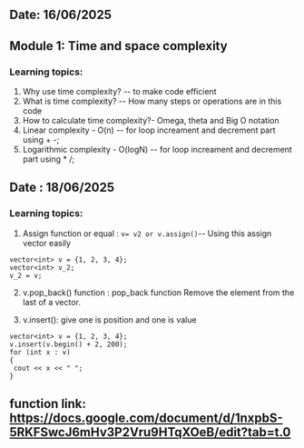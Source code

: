 ## Date: 16/06/2025

## Module 1: Time and space complexity

### Learning topics:

1. Why use time complexity? -- to make code efficient
2. What is time complexity? -- How many steps or operations are in this code
3. How to calculate time complexity?- Omega, theta and Big O notation
4. Linear complexity - O(n) -- for loop increament and decrement part using + -;
5. Logarithmic complexity - O(logN) -- for loop increament and decrement part using \* /;

## Date : 18/06/2025

### Learning topics:

1. Assign function or equal : `v= v2 or v.assign()`-- Using this assign vector easily

```
vector<int> v = {1, 2, 3, 4};
vector<int> v_2;
v_2 = v;
```

2. v.pop_back() function : pop_back function Remove the element from the last of a vector.

3. v.insert(): give one is position and one is value

```
vector<int> v = {1, 2, 3, 4};
v.insert(v.begin() + 2, 200);
for (int x : v)
{
 cout << x << " ";
}
```

## function link: https://docs.google.com/document/d/1nxpbS-5RKFSwcJ6mHv3P2Vru9HTqXOeB/edit?tab=t.0
